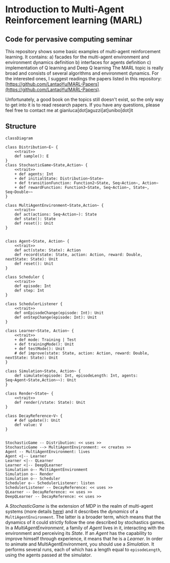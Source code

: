 # Introduction to Multi-Agent Reinforcement learning (MARL)
## Code for pervasive computing seminar
This repository shows some basic examples of multi-agent reinforcement learning. It contains:
a) facades for the multi-agent environment and environment dynamics definition
b) interfaces for agents definition
c) implementation of Q learning and Deep Q learning
The MARL topic is really broad and consists of several algorithms and environment dynamics. 
For the interested ones, I suggest readings the papers listed in this repository: [https://github.com/LantaoYu/MARL-Papers](https://github.com/LantaoYu/MARL-Papers). 

Unfortunately, a good book on the topics still doesn't exist, 
so the only way to get into it is to read research papers. 
If you have any questions, please feel free to contact me at gianluca[dot]aguzzi[at]unibo[dot]it

## Structure
```mermaid
classDiagram

class Distribution~E~ {
    <<trait>>
    def sample(): E
}
class StochasticGame~State,Action~ {
    <<trait>>
    + def agents: Int
    + def initialState: Distribution~State~
    + def transitionFunction: Function2~State, Seq~Action~, Action~
    + def rewardFunction: Function3~State, Seq~Action~, State~, Seq~Double~~
}

class MultiAgentEnvironment~State,Action~ {
    <<trait>>
    def act(actions: Seq~Action~): State
    def state(): State
    def reset(): Unit
}


class Agent~State, Action~ {
    <<trait>>
    def act(state: State): Action
    def record(state: State, action: Action, reward: Double, nextState: State): Unit
    def reset(): Unit
}

class Scheduler {
    <<trait>>
    def episode: Int
    def step: Int
}

class SchedulerListener {
    <<trait>>
    def onEpisodeChange(episode: Int): Unit
    def onStepChange(episode: Int): Unit
}

class Learner~State, Action~ {
    <<trait>>
    + def mode: Training | Test
    + def trainingMode(): Unit
    + def testMode(): Unit
    # def improve(state: State, action: Action, reward: Double, nextState: State): Unit
}

class Simulation~State, Action~ {
    def simulate(episode: Int, episodeLength: Int, agents: Seq~Agent~State,Action~~): Unit
}

class Render~State~ {
    <<trait>>
    def render(/state: State): Unit
}

class DecayReference~V~ {
    # def update(): Unit
    def value: V
}


StochasticGame -- Distribution: << uses >>
StochasticGame --> MultiAgentEnvironment: << creates >>
Agent -- MultiAgentEnvironment: lives
Agent <|-- Learner
Learner <|-- QLearner
Learner <|-- DeepQLearner
Simulation o-- MultiAgentEnvironment
Simulation o-- Render
Simulation o-- Scheduler
Scheduler o-- SchedulerListener: listen
SchedulerListener -- DecayReference: << uses >>
QLearner -- DecayReference: << uses >>
DeepQLearner -- DecayReference: << uses >>
```
A *StochasticGame* is the extension of MDP in the realm of multi-agent systems (more details [here](https://en.wikipedia.org/wiki/Stochastic_game)) 
and it describes the *dynamics* of a `MultiAgentEnvironment`. 
The latter is a broader term, which means that the dynamics of it could strictly follow the one described by stochastics games.
In a *MultiAgentEnvironment*, a family of *Agent* lives in it, interacting with the environment and perceiving its *State*. 
If an *Agent* has the capability to improve himself through experience, it means that he is a *Learner*.
In order to animate and MultiAgentEnvironment, you should use a *Simulation*. 
It performs several runs, each of which has a length equal to `episodeLength`, using the agents passed at the simulator.
